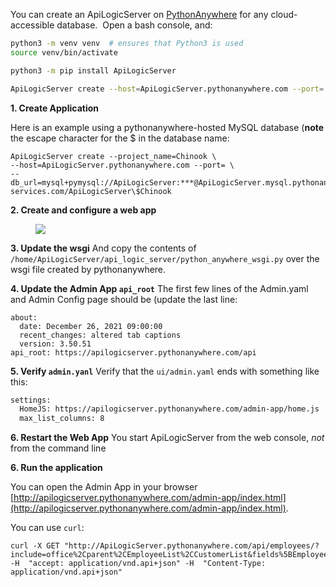 
You can create an ApiLogicServer on [PythonAnywhere](http://pythonanywhere.com) for any cloud-accessible database.  Open a bash console, and:

```bash  
python3 -m venv venv  # ensures that Python3 is used  
source venv/bin/activate

python3 -m pip install ApiLogicServer

ApiLogicServer create --host=ApiLogicServer.pythonanywhere.com --port=   # ApiLogicServer == your account  
```

__1. Create Application__

Here is an example using a pythonanywhere-hosted MySQL database (__note__ the escape character for the $ in the database name:  
```  
ApiLogicServer create --project_name=Chinook \
--host=ApiLogicServer.pythonanywhere.com --port= \
--db_url=mysql+pymysql://ApiLogicServer:***@ApiLogicServer.mysql.pythonanywhere-services.com/ApiLogicServer\$Chinook
```

__2. Create and configure a web app__

<figure><img src="https://github.com/valhuber/ApiLogicServer/wiki/images/python-anywhere.png?raw=true"></figure>

__3. Update the wsgi__
And copy the contents of ```/home/ApiLogicServer/api_logic_server/python_anywhere_wsgi.py``` over the wsgi file created by pythonanywhere.

__4. Update the Admin App `api_root`__
The first few lines of the Admin.yaml and Admin Config page should be (update the last line:
```
about:
  date: December 26, 2021 09:00:00
  recent_changes: altered tab captions
  version: 3.50.51
api_root: https://apilogicserver.pythonanywhere.com/api
```

__5. Verify `admin.yanl`__
Verify that the `ui/admin.yaml` ends with something like this:

```bash
settings:
  HomeJS: https://apilogicserver.pythonanywhere.com/admin-app/home.js
  max_list_columns: 8
```

__6. Restart the Web App__
You start ApiLogicServer from the web console, *not* from the command line

__6. Run the application__

You can open the Admin App in your browser [http://apilogicserver.pythonanywhere.com/admin-app/index.html](http://apilogicserver.pythonanywhere.com/admin-app/index.html).


You can use ```curl```:  
```  
curl -X GET "http://ApiLogicServer.pythonanywhere.com/api/employees/?include=office%2Cparent%2CEmployeeList%2CCustomerList&fields%5BEmployee%5D=employeeNumber%2ClastName%2CfirstName%2Cextension%2Cemail%2CofficeCode%2CreportsTo%2CjobTitle&page%5Boffset%5D=0&page%5Blimit%5D=10&sort=employeeNumber%2ClastName%2CfirstName%2Cextension%2Cemail%2CofficeCode%2CreportsTo%2CjobTitle%2Cid" -H  "accept: application/vnd.api+json" -H  "Content-Type: application/vnd.api+json"  
```
